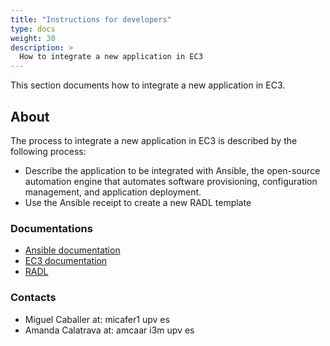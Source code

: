 ```yaml
---
title: "Instructions for developers"
type: docs
weight: 30
description: >
  How to integrate a new application in EC3
---
```


This section documents how to integrate a new application in EC3.
## About

The process to integrate a new application in EC3 is described by the
following process:

* Describe the application to be integrated with Ansible, the open-source
  automation engine that automates software provisioning, configuration
  management, and application deployment.
* Use the Ansible receipt to create a new RADL template

### Documentations


* [Ansible documentation](http://docs.ansible.com/)
* [EC3 documentation](http://ec3.readthedocs.io/en/devel/templates.html)
* [RADL](https://github.com/grycap/ec3/tree/master/templates)

### Contacts


* Miguel Caballer at: micafer1 <at> upv <dot> es
* Amanda Calatrava at: amcaar <at> i3m <dot> upv <dot> es

